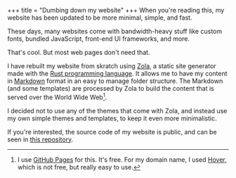 +++
title = "Dumbing down my website"
+++
When you're reading this, my website has been updated to be more minimal, simple, and fast.

These days, many websites come with bandwidth-heavy stuff like custom fonts, bundled JavaScript, front-end UI frameworks, and more.

That's cool. But most web pages don't need that.

I have rebuilt my website from skratch using [Zola](https://www.getzola.org), a static site generator made with the [Rust programming language](https://www.rust-lang.org).
It allows me to have my content in [Markdown](https://daringfireball.net/projects/markdown/syntax) format in an easy to manage folder structure.
The Markdown (and some templates) are processed by Zola to build the content that is served over the World Wide Web[^1].

I decided not to use any of the themes that come with Zola, and instead use my own simple themes and templates, to keep it even more minimalistic.

If you're interested, the source code of my website is public, and can be seen in [this repository](https://github.com/HanKruiger/hankruiger.github.io).

[^1]: I use [GitHub Pages](https://pages.github.com/) for this. It's free. For my domain name, I used [Hover](https://hover.com/UwXttcIC)[^2], which is not free, but really easy to use.

[^2]: Yes, that's a referral link right there.
